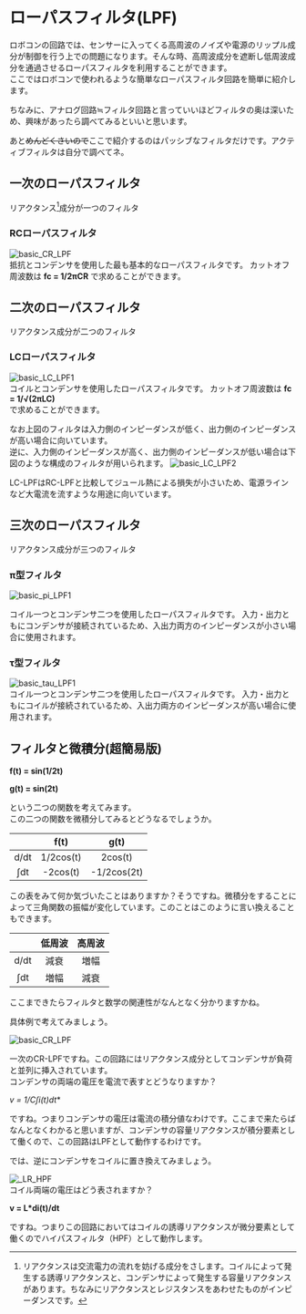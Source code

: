 # ローパスフィルタ(LPF)

  ロボコンの回路では、センサーに入ってくる高周波のノイズや電源のリップル成分が制御を行う上での問題になります。そんな時、高周波成分を遮断し低周波成分を通過させるローパスフィルタを利用することができます。  
  ここではロボコンで使われるような簡単なローパスフィルタ回路を簡単に紹介します。  

  ちなみに、アナログ回路≒フィルタ回路と言っていいほどフィルタの奥は深いため、興味があったら調べてみるといいと思います。  

  あと~~めんどくさいので~~ここで紹介するのはパッシブなフィルタだけです。アクティブフィルタは自分で調べてネ。

## 一次のローパスフィルタ  

リアクタンス[^1]成分が一つのフィルタ

### RCローパスフィルタ  

![basic_CR_LPF](images/CR_LPF1.png)  
抵抗とコンデンサを使用した最も基本的なローパスフィルタです。
カットオフ周波数は
**fc = 1/2πCR**
で求めることができます。

## 二次のローパスフィルタ  

リアクタンス成分が二つのフィルタ

### LCローパスフィルタ  

![basic_LC_LPF1](images/LC_LPF1.png)  
コイルとコンデンサを使用したローパスフィルタです。
カットオフ周波数は
**fc = 1/√(2πLC)**  
で求めることができます。  

なお上図のフィルタは入力側のインピーダンスが低く、出力側のインピーダンスが高い場合に向いています。  
逆に、入力側のインピーダンスが高く、出力側のインピーダンスが低い場合は下図のような構成のフィルタが用いられます。
![basic_LC_LPF2](images/LC_LPF2.png)  

LC-LPFはRC-LPFと比較してジュール熱による損失が小さいため、電源ラインなど大電流を流すような用途に向いています。  


## 三次のローパスフィルタ  

リアクタンス成分が三つのフィルタ

### π型フィルタ  

![basic_pi_LPF1](images/pi-LPF.png)  

  コイル一つとコンデンサ二つを使用したローパスフィルタです。
入力・出力ともにコンデンサが接続されているため、入出力両方のインピーダンスが小さい場合に使用されます。  


### τ型フィルタ  

![basic_tau_LPF1](images/tau_LPF.png)  
コイル一つとコンデンサ二つを使用したローパスフィルタです。
入力・出力ともにコイルが接続されているため、入出力両方のインピーダンスが高い場合に使用されます。  


## フィルタと微積分(超簡易版)

**f(t) = sin(1/2t)**  

**g(t) = sin(2t)**  

という二つの関数を考えてみます。  
この二つの関数を微積分してみるとどうなるでしょうか。  

|  | f(t) | g(t) |
| :---: | :---: | :---: |
| d/dt | 1/2cos(t) | 2cos(t) |
| ∫dt | -2cos(t) | -1/2cos(2t) |  

この表をみて何か気づいたことはありますか？そうですね。微積分をすることによって三角関数の振幅が変化しています。このことはこのように言い換えることもできます。  

|  | 低周波 | 高周波 |
| :---: | :---: | :---: |
| d/dt | 減衰 | 増幅 |
| ∫dt | 増幅 | 減衰 |  

ここまできたらフィルタと数学の関連性がなんとなく分かりますかね。  

具体例で考えてみましょう。  

![basic_CR_LPF](images/CR_LPF1.png)  

一次のCR-LPFですね。この回路にはリアクタンス成分としてコンデンサが負荷と並列に挿入されています。  
コンデンサの両端の電圧を電流で表すとどうなりますか？  

**v = 1/C*∫i(t)dt**  

ですね。つまりコンデンサの電圧は電流の積分値なわけです。ここまで来たらばなんとなくわかると思いますが、コンデンサの容量リアクタンスが積分要素として働くので、この回路はLPFとして動作するわけです。  

では、逆にコンデンサをコイルに置き換えてみましょう。  

![_LR_HPF](images/RL_HPF.png)  
コイル両端の電圧はどう表されますか？  

**v = L*di(t)/dt**  

ですね。つまりこの回路においてはコイルの誘導リアクタンスが微分要素として働くのでハイパスフィルタ（HPF）として動作します。  


[^1]:リアクタンスは交流電力の流れを妨げる成分をさします。コイルによって発生する誘導リアクタンスと、コンデンサによって発生する容量リアクタンスがあります。ちなみにリアクタンスとレジスタンスをあわせたものがインピーダンスです。